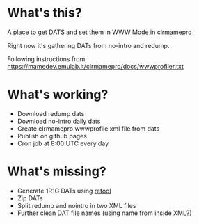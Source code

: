 # What's this?

A place to get DATS and set them in WWW Mode in [clrmamepro](https://mamedev.emulab.it/clrmamepro)

Right now it's gathering DATs from no-intro and redump.

Following instructions from https://mamedev.emulab.it/clrmamepro/docs/wwwprofiler.txt

# What's working?

- Download redump dats
- Download no-intro daily dats
- Create clrmamepro wwwprofile xml file from dats
- Publish on github pages
- Cron job at 8:00 UTC every day

# What's missing?

- Generate 1R1G DATs using [retool](https://github.com/unexpectedpanda/retool/)
- Zip DATs
- Split redump and nointro in two XML files
- Further clean DAT file names (using name from inside XML?)